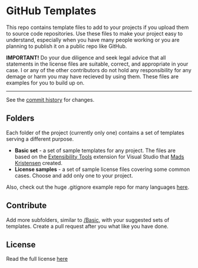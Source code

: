# GitHub Templates

This repo contains template files to add to your projects if you upload them to source code repositories.
Use these files to make your project easy to understand, especially when you have many people working or
you are planning to publish it on a public repo like GitHub.

**IMPORTANT!** Do your due diligence and seek legal advice that all statements in the license files are suitable, 
correct, and appropriate in your case. I or any of the other contributors do not hold any responsibility for any 
demage or harm you may have recieved by using them. These files are examples for you to build up on.

---------------------------------------

See the [commit history](https://github.com/MiroJ/GitHubTemplates/commits/master) for changes.

## Folders

Each folder of the project (currently only one) contains a set of templates serving a different purpose.
- **Basic set** - a set of sample templates for any project. The files are based on the [Extensibility Tools](https://visualstudiogallery.msdn.microsoft.com/ab39a092-1343-46e2-b0f1-6a3f91155aa6) extension for Visual Studio that [Mads Kristensen](https://visualstudiogallery.msdn.microsoft.com/site/search?f%5B0%5D.Type=User&f%5B0%5D.Value=Mads%20Kristensen) created.
- **License samples** - a set of sample license files covering some common cases. Choose and add only one to your project.

Also, check out the huge .gitignore example repo for many languages [here](https://github.com/github/gitignore).

## Contribute

Add more subfolders, similar to [/Basic](/Basic), with your suggested sets of templates.
Create a pull request after you what like you have done.

## License
Read the full license [here](LICENSE.md)